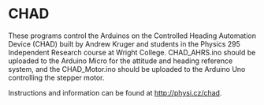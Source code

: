# CHAD

These programs control the Arduinos on the Controlled Heading Automation Device (CHAD) built by Andrew Kruger and students in the Physics 295 Independent Research course at Wright College.  CHAD_AHRS.ino should be uploaded to the Arduino Micro for the attitude and heading reference system, and the CHAD_Motor.ino should be uploaded to the Arduino Uno controlling the stepper motor.

Instructions and information can be found at http://physi.cz/chad.
